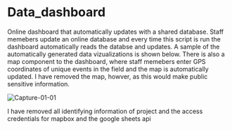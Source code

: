# Data_dashboard

Online dashboard that automatically updates with a shared database. Staff memebers update an online database and every time this script is run the dashboard automatically reads the databse and updates. A sample of the automatically generated data vizualizations is shown below. There is also a map component to the dashboard, where staff memebers enter GPS coordinates of unique events in the field and the map is automatically updated. I have removed the map, howver, as this would make public sensitive information.


![Capture-01-01](https://user-images.githubusercontent.com/57613411/142982125-c7b018fe-cc5a-4c5c-9520-5ab28ea69caf.JPG)



I have removed all identifying information of project and the access credentials for mapbox and the google sheets api
